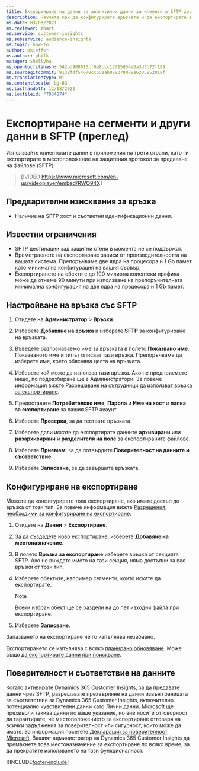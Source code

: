 ```yaml
---
title: Експортиране на данни за аналитични данни за клиенти в SFTP хостове (съдържа видео)
description: Научете как да конфигурирате връзката и да експортирате в SFTP местоположение.
ms.date: 03/03/2021
ms.reviewer: mhart
ms.service: customer-insights
ms.subservice: audience-insights
ms.topic: how-to
author: pkieffer
ms.author: philk
manager: shellyha
ms.openlocfilehash: 542bd908010cf0a8ccc12f15d54e0a3d5b72f189
ms.sourcegitcommit: 9132fdf54070cc551ab878378078e6285852818f
ms.translationtype: MT
ms.contentlocale: bg-BG
ms.lasthandoff: 12/18/2021
ms.locfileid: "7934874"
---
```

# <a name="export-segments-and-other-data-to-sftp-preview"></a>Експортиране на сегменти и други данни в SFTP (преглед)

Използвайте клиентските данни в приложения на трети страни, като ги експортирате в местоположение на защитения протокол за предаване на файлове (SFTP).

> [!VIDEO https://www.microsoft.com/en-us/videoplayer/embed/RWO94X]

## <a name="prerequisites-for-connection"></a>Предварителни изисквания за връзка

- Наличие на SFTP хост и съответни идентификационни данни.

## <a name="known-limitations"></a>Известни ограничения

- SFTP дестинации зад защитни стени в момента не се поддържат. 
- Времетраенето на експортиране зависи от производителността на вашата система. Препоръчваме две ядра на процесора и 1 Gb памет като минимална конфигурация на вашия сървър. 
- Експортирането на обекти с до 100 милиона клиентски профила може да отнеме 90 минути при използване на препоръчителната минимална конфигурация на две ядра на процесора и 1 Gb памет. 

## <a name="set-up-connection-to-sftp"></a>Настройване на връзка със SFTP

1. Отидете на **Администратор** > **Връзки**.

1. Изберете **Добавяне на връзка** и изберете **SFTP** за конфигуриране на връзката.

1. Въведете разпознаваемо име за връзката в полето **Показвано име**. Показваното име и типът описват тази връзка. Препоръчваме да изберете име, което обяснява целта на връзката.

1. Изберете кой може да използва тази връзка. Ако не предприемете нищо, по подразбиране ще е Администратори. За повече информация вижте [Разрешаване на сътрудници да използват връзка за експортиране](connections.md#allow-contributors-to-use-a-connection-for-exports).

1. Предоставете **Потребителско име**, **Парола** и **Име на хост** и **папка за експортиране** за вашия SFTP акаунт.

1. Изберете **Проверка**, за да тествате връзката.

1. Изберете дали искате да експортирате данните **архивирани** или **разархивирани** и **разделителя на поле** за експортираните файлове.

1. Изберете **Приемам**, за да потвърдите **Поверителност на данните и съответствие**.

1. Изберете **Записване**, за да завършите връзката.

## <a name="configure-an-export"></a>Конфигуриране на експортиране

Можете да конфигурирате това експортиране, ако имате достъп до връзка от този тип. За повече информация вижте [Разрешения, необходими за конфигуриране на експортиране](export-destinations.md#set-up-a-new-export).

1. Отидете на **Данни** > **Експортиране**.

1. За да създадете ново експортиране, изберете **Добавяне на местоназначение**.

1. В полето **Връзка за експортиране** изберете връзка от секцията SFTP. Ако не виждате името на тази секция, няма достъпни за вас връзки от този тип.

1. Изберете обектите, например сегменти, които искате да експортирате.

   > [!NOTE]
   > Всеки избран обект ще се раздели на до пет изходни файла при експортиране. 

1. Изберете **Записване**.

Запазването на експортиране не го изпълнява незабавно.

Експортирането се изпълнява с всяко [планирано обновяване](system.md#schedule-tab). Може също [да експортирате данни при поискване](export-destinations.md#run-exports-on-demand). 

## <a name="data-privacy-and-compliance"></a>Поверителност и съответствие на данните

Когато активирате Dynamics 365 Customer Insights, за да предавате данни чрез SFTP, разрешавате прехвърляне на данни извън границата за съответствие за Dynamics 365 Customer Insights, включително потенциално чувствителни данни като Лични данни. Microsoft ще прехвърли такива данни по ваше указание, но вие носите отговорност да гарантирате, че местоположението за експортиране отговаря на всички задължения за поверителност или сигурност, които може да имате. За информация посетете [Декларация за поверителност Microsoft](https://go.microsoft.com/fwlink/?linkid=396732).
Вашият администратор на Dynamics 365 Customer Insights да премахнете това местоназначение за експортиране по всяко време, за да прекратите използването на тази функционалност.

[!INCLUDE[footer-include](../includes/footer-banner.md)]

